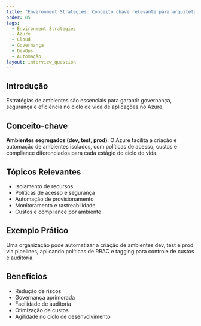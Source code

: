 ```yaml
---
title: "Environment Strategies: Conceito chave relevante para arquitetura no Azure"
order: 85
tags:
  - Environment Strategies
  - Azure
  - Cloud
  - Governança
  - DevOps
  - Automação
layout: interview_question
---
```


## Introdução
Estratégias de ambientes são essenciais para garantir governança, segurança e eficiência no ciclo de vida de aplicações no Azure.

## Conceito-chave
**Ambientes segregados (dev, test, prod)**: O Azure facilita a criação e automação de ambientes isolados, com políticas de acesso, custos e compliance diferenciados para cada estágio do ciclo de vida.

## Tópicos Relevantes
- Isolamento de recursos
- Políticas de acesso e segurança
- Automação de provisionamento
- Monitoramento e rastreabilidade
- Custos e compliance por ambiente

## Exemplo Prático
Uma organização pode automatizar a criação de ambientes dev, test e prod via pipelines, aplicando políticas de RBAC e tagging para controle de custos e auditoria.

## Benefícios
- Redução de riscos
- Governança aprimorada
- Facilidade de auditoria
- Otimização de custos
- Agilidade no ciclo de desenvolvimento
